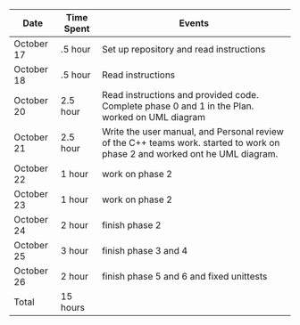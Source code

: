 | Date        | Time Spent | Events  	         	  
|-------------|------------|--------------------  	         	  
| October 17 | .5 hour | Set up repository and read instructions
| October 18 | .5 hour | Read instructions
| October 20 | 2.5 hour | Read instructions and provided code. Complete phase 0 and 1 in the Plan. worked on UML diagram
| October 21 | 2.5 hour | Write the user manual, and Personal review of the C++ teams work. started to work on phase 2 and worked ont he UML diagram.
| October 22 | 1 hour | work on phase 2 
| October 23 | 1 hour | work on phase 2
| October 24 | 2 hour | finish phase 2
| October 25 | 3 hour | finish phase 3 and 4
| October 26 | 2 hour | finish phase 5 and 6 and fixed unittests
| Total | 15 hours
